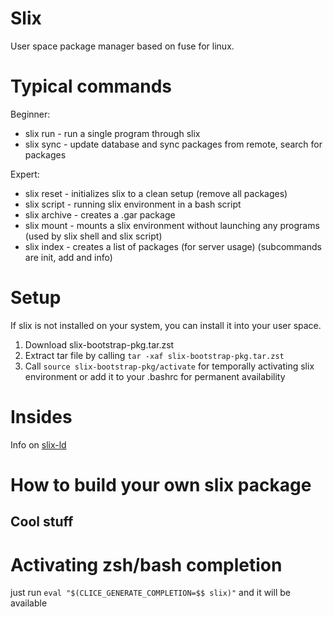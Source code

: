 <!--
    SPDX-FileCopyrightText: 2023 S. G. Gottlieb <info.simon@gottliebtfreitag.de>
    SPDX-License-Identifier: CC-BY-4.0
-->
# Slix

User space package manager based on fuse for linux.

# Typical commands
Beginner:
- slix run - run a single program through slix
- slix sync - update database and sync packages from remote, search for packages

Expert:
- slix reset - initializes slix to a clean setup (remove all packages)
- slix script - running slix environment in a bash script
- slix archive - creates a .gar package
- slix mount - mounts a slix environment without launching any programs (used by slix shell and slix script)
- slix index - creates a list of packages (for server usage) (subcommands are init, add and info)

# Setup
If slix is not installed on your system, you can install it into your user space.
1. Download slix-bootstrap-pkg.tar.zst
2. Extract tar file by calling `tar -xaf slix-bootstrap-pkg.tar.zst`
3. Call `source slix-bootstrap-pkg/activate` for temporally activating slix environment
   or add it to your .bashrc for permanent availability

# Insides
Info on [slix-ld](docs/slix-ld.md)

# How to build your own slix package

## Cool stuff
# Activating zsh/bash completion
just run `eval "$(CLICE_GENERATE_COMPLETION=$$ slix)"` and it will be available
